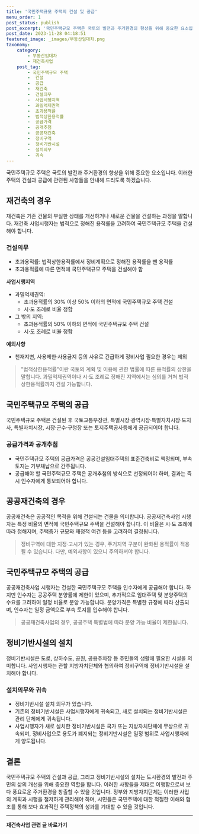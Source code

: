```yaml
---
title: '국민주택규모 주택의 건설 및 공급'
menu_order: 1
post_status: publish
post_excerpt: '국민주택규모 주택은 국토의 발전과 주거환경의 향상을 위해 중요한 요소입니다. 이러한 주택의 건설과 공급에 관련된 사항들을 안내해 드리도록 하겠습니다.'
post_date: 2023-11-28 04:18:51
featured_image: _images/부동산임대차.png
taxonomy:
    category:
        - 부동산임대차
        - 재건축사업
    post_tag:
        - 국민주택규모 주택
        -  건설
        -  공급
        -  재건축
        -  건설의무
        -  사업시행지역
        -  과밀억제권역
        -  초과용적률
        -  법적상한용적률
        -  공급가격
        -  공개추첨
        -  공공재건축
        -  정비구역
        -  정비기반시설
        -  설치의무
        -  귀속
---
```



국민주택규모 주택은 국토의 발전과 주거환경의 향상을 위해 중요한 요소입니다. 이러한 주택의 건설과 공급에 관련된 사항들을 안내해 드리도록 하겠습니다.

## 재건축의 경우

재건축은 기존 건물의 부실한 상태를 개선하거나 새로운 건물을 건설하는 과정을 말합니다. 재건축 사업시행자는 법적으로 정해진 용적률을 고려하여 국민주택규모 주택을 건설해야 합니다.

### 건설의무

- 초과용적률: 법적상한용적률에서 정비계획으로 정해진 용적률을 뺀 용적률
- 초과용적률에 따른 면적에 국민주택규모 주택을 건설해야 함

**사업시행지역**

- 과밀억제권역:
  - 초과용적률의 30% 이상 50% 이하의 면적에 국민주택규모 주택 건설
  - 시·도 조례로 비율 정함
- 그 밖의 지역:
  - 초과용적률의 50% 이하의 면적에 국민주택규모 주택 건설
  - 시·도 조례로 비율 정함

**예외사항**

- 천재지변, 사용제한·사용금지 등의 사유로 긴급하게 정비사업 필요한 경우는 제외

> "법적상한용적률"이란 국토의 계획 및 이용에 관한 법률에 따른 용적률의 상한을 말합니다. 과밀억제권역이나 시·도 조례로 정해진 지역에서는 심의를 거쳐 법적상한용적률까지 건설 가능합니다.

## 국민주택규모 주택의 공급

국민주택규모 주택은 건설된 후 국토교통부장관, 특별시장·광역시장·특별자치시장·도지사, 특별자치시장, 시장·군수·구청장 또는 토지주택공사등에게 공급되어야 합니다.

### 공급가격과 공개추첨

- 국민주택규모 주택의 공급가격은 공공건설임대주택의 표준건축비로 책정되며, 부속 토지는 기부채납으로 간주됩니다.
- 공급해야 할 국민주택규모 주택은 공개추첨의 방식으로 선정되어야 하며, 결과는 즉시 인수자에게 통보되어야 합니다.

## 공공재건축의 경우

공공재건축은 공공적인 목적을 위해 건설되는 건물을 의미합니다. 공공재건축사업 시행자는 특정 비율의 면적에 국민주택규모 주택을 건설해야 합니다. 이 비율은 시·도 조례에 따라 정해지며, 주택증가 규모와 재정적 여건 등을 고려하여 결정됩니다.

> 정비구역에 대한 지정·고시가 있는 경우, 주거지역 구분이 완화된 용적률이 적용될 수 있습니다. 다만, 예외사항이 있으니 주의하셔야 합니다.

## 국민주택규모 주택의 공급

공공재건축사업 시행자는 건설한 국민주택규모 주택을 인수자에게 공급해야 합니다. 하지만 인수자는 공공주택 분양률에 제한이 있으며, 추가적으로 임대주택 및 분양주택의 수요를 고려하여 일정 비율로 분양 가능합니다. 분양가격은 특별한 규정에 따라 산출되며, 인수자는 일정 금액으로 부속 토지를 입수해야 합니다.

> 공공재건축사업의 경우, 공공주택 특별법에 따라 분양 가능 비율이 제한됩니다.

## 정비기반시설의 설치

정비기반시설은 도로, 상하수도, 공원, 공용주차장 등 주민들의 생활에 필요한 시설을 의미합니다. 사업시행자는 관할 지방자치단체와 협의하여 정비구역에 정비기반시설을 설치해야 합니다.

### 설치의무와 귀속

- 정비기반시설 설치 의무가 있습니다.
- 기존의 정비기반시설은 사업시행자에게 귀속되고, 새로 설치되는 정비기반시설은 관리 단체에게 귀속됩니다.
- 사업시행자가 새로 설치한 정비기반시설은 국가 또는 지방자치단체에 무상으로 귀속되며, 정비사업으로 용도가 폐지되는 정비기반시설은 일정 범위로 사업시행자에게 양도됩니다.

## 결론

국민주택규모 주택의 건설과 공급, 그리고 정비기반시설의 설치는 도시환경의 발전과 주민의 삶의 개선을 위해 중요한 역할을 합니다. 이러한 사항들을 제대로 이행함으로써 보다 풍요로운 주거환경을 창출할 수 있을 것입니다. 정부와 지방자치단체는 이러한 사업의 계획과 시행을 철저하게 관리해야 하며, 시민들은 국민주택에 대한 적절한 이해와 협조를 통해 보다 효과적인 주택정책의 성과를 기대할 수 있을 것입니다.
<!-- wp:separator -->
<hr class="wp-block-separator has-alpha-channel-opacity"/>
<!-- /wp:separator -->

<!-- wp:group {"backgroundColor":"base","layout":{"type":"constrained"}} -->
<div class="wp-block-group has-base-background-color has-background"><!-- wp:paragraph {"align":"center","fontSize":"medium"} -->
<p class="has-text-align-center has-large-font-size"><strong>재건축사업 관련 글 바로가기</strong></p>
<!-- /wp:paragraph -->


<!-- wp:latest-posts
{"categories":[{"id":27267,"count":19,"description":"","link":"https://uknowlaw.com/category/%ec%9e%ac%ea%b1%b4%ec%b6%95%ec%82%ac%ec%97%85/","name":"재건축사업","slug":"재건축사업","taxonomy":"category","parent":0,"meta":[],"_links":{"self":[{"href":"https://uknowlaw.com/wp-json/wp/v2/categories/27267"}],"collection":[{"href":"https://uknowlaw.com/wp-json/wp/v2/categories"}],"about":[{"href":"https://uknowlaw.com/wp-json/wp/v2/taxonomies/category"}],"wp:post_type":[{"href":"https://uknowlaw.com/wp-json/wp/v2/posts?categories=27267"}],"curies":[{"name":"wp","href":"https://api.w.org/{rel}","templated":true}]}}],"postsToShow":100,"excerptLength":28,"postLayout":"grid","columns":2,"featuredImageAlign":"left","featuredImageSizeSlug":"large","fontSize":"small"} /--></div>
<!-- /wp:group -->